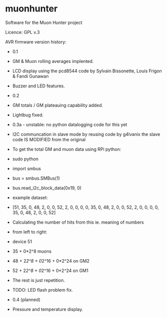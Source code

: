 # muonhunter
Software for the Muon Hunter project

Licence: GPL v.3

AVR firmware version history:
- 0.1
- GM & Muon rolling averages implented.
- LCD display using the pcd8544 code by Sylvain Bissonette,
Louis Frigon & Fandi Gunawan
- Buzzer and LED features.

- 0.2 
- GM totals / GM plateauing capability added.
- Lightbug fixed.

- 0.3a - unstable: no python datalogging code for this yet
- I2C communcation in slave mode by reusing code by g4lvanix
the slave code IS MODIFIED from the original
- To get the total GM and muon data using RPi python:
- sudo python
- import smbus
- bus = smbus.SMBus(1)
- bus.read_i2c_block_data(0x19, 0)

- example dataset:
- [51, 35, 0, 48, 2, 0, 0, 52, 2, 0, 0, 0, 0, 35, 0, 48, 2, 0, 0, 52, 2, 0, 0, 0, 0, 35, 0, 48, 2, 0, 0, 52]

- Calculating the number of hits from this ie. meaning of numbers
- from left to right:

- device 51
- 35 + 0*2^8 muons
- 48 + 2*2^8 + 0*2^16 + 0*2^24 on GM2
- 52 + 2*2^8 + 0*2^16 + 0*2^24 on GM1

- The rest is just repetition.

- TODO: LED flash problem fix.


- 0.4 (planned) 
- Pressure and temperature display.
